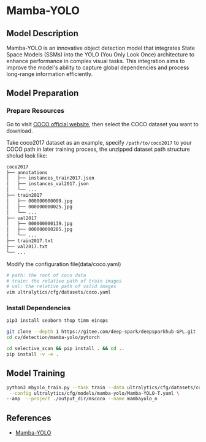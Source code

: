 # Mamba-YOLO

## Model Description

Mamba-YOLO is an innovative object detection model that integrates State Space Models (SSMs) into the YOLO (You Only
Look Once) architecture to enhance performance in complex visual tasks. This integration aims to improve the model's
ability to capture global dependencies and process long-range information efficiently.

## Model Preparation

### Prepare Resources

Go to visit [COCO official website](https://cocodataset.org/#download), then select the COCO dataset you want to
download.

Take coco2017 dataset as an example, specify `/path/to/coco2017` to your COCO path in later training process, the
unzipped dataset path structure sholud look like:

```sh
coco2017
├── annotations
│   ├── instances_train2017.json
│   ├── instances_val2017.json
│   └── ...
├── train2017
│   ├── 000000000009.jpg
│   ├── 000000000025.jpg
│   └── ...
├── val2017
│   ├── 000000000139.jpg
│   ├── 000000000285.jpg
│   └── ...
├── train2017.txt
├── val2017.txt
└── ...
```

Modify the configuration file(data/coco.yaml)

```sh
# path: the root of coco data
# train: the relative path of train images
# val: the relative path of valid images
vim ultralytics/cfg/datasets/coco.yaml

```

### Install Dependencies

```sh
pip3 install seaborn thop timm einops

git clone --depth 1 https://gitee.com/deep-spark/deepsparkhub-GPL.git
cd cv/detection/mamba-yolo/pytorch

cd selective_scan && pip install . && cd ..
pip install -v -e .
```

## Model Training

```sh
python3 mbyolo_train.py --task train --data ultralytics/cfg/datasets/coco.yaml \
 --config ultralytics/cfg/models/mamba-yolo/Mamba-YOLO-T.yaml \
--amp  --project ./output_dir/mscoco --name mambayolo_n
```

## References

- [Mamba-YOLO](https://github.com/HZAI-ZJNU/Mamba-YOLO/tree/main)
